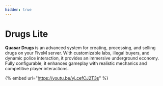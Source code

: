 ```yaml
---
hidden: true
---
```


# Drugs Lite

**Quasar Drugs** is an advanced system for creating, processing, and selling drugs on your FiveM server. With customizable labs, illegal buyers, and dynamic police interaction, it provides an immersive underground economy. Fully configurable, it enhances gameplay with realistic mechanics and competitive player interactions.

{% embed url="https://youtu.be/yLcefCJ2T3s" %}
